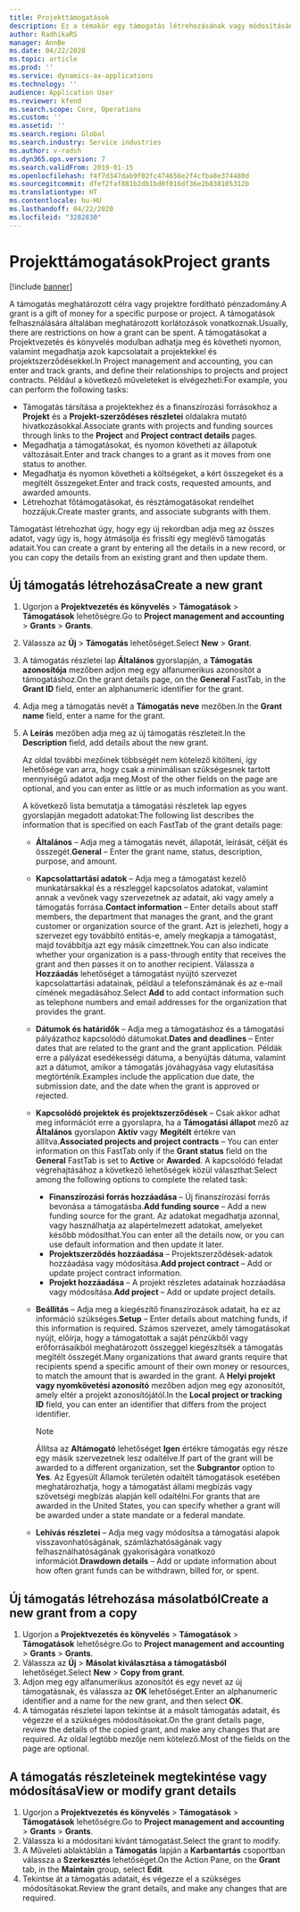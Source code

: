 ```yaml
---
title: Projekttámogatások
description: Ez a témakör egy támogatás létrehozásának vagy módosításának lépéseit mutatja be.
author: RadhikaRS
manager: AnnBe
ms.date: 04/22/2020
ms.topic: article
ms.prod: ''
ms.service: dynamics-ax-applications
ms.technology: ''
audience: Application User
ms.reviewer: kfend
ms.search.scope: Core, Operations
ms.custom: ''
ms.assetid: ''
ms.search.region: Global
ms.search.industry: Service industries
ms.author: v-radsh
ms.dyn365.ops.version: 7
ms.search.validFrom: 2019-01-15
ms.openlocfilehash: f4f7d347dab9f02fc474656e2f4cfba8e374480d
ms.sourcegitcommit: dfef2faf881b2db1bd0f016df36e2b838105312b
ms.translationtype: HT
ms.contentlocale: hu-HU
ms.lasthandoff: 04/22/2020
ms.locfileid: "3282830"
---
```

# <a name="project-grants"></a><span data-ttu-id="1952d-103">Projekttámogatások</span><span class="sxs-lookup"><span data-stu-id="1952d-103">Project grants</span></span>

[!include [banner](../includes/banner.md)]

<span data-ttu-id="1952d-104">A támogatás meghatározott célra vagy projektre fordítható pénzadomány.</span><span class="sxs-lookup"><span data-stu-id="1952d-104">A grant is a gift of money for a specific purpose or project.</span></span> <span data-ttu-id="1952d-105">A támogatások felhasználására általában meghatározott korlátozások vonatkoznak.</span><span class="sxs-lookup"><span data-stu-id="1952d-105">Usually, there are restrictions on how a grant can be spent.</span></span> <span data-ttu-id="1952d-106">A támogatásokat a Projektvezetés és könyvelés modulban adhatja meg és követheti nyomon, valamint megadhatja azok kapcsolatait a projektekkel és projektszerződésekkel.</span><span class="sxs-lookup"><span data-stu-id="1952d-106">In Project management and accounting, you can enter and track grants, and define their relationships to projects and project contracts.</span></span> <span data-ttu-id="1952d-107">Például a következő műveleteket is elvégezheti:</span><span class="sxs-lookup"><span data-stu-id="1952d-107">For example, you can perform the following tasks:</span></span>

- <span data-ttu-id="1952d-108">Támogatás társítása a projektekhez és a finanszírozási forrásokhoz a **Projekt** és a **Projekt-szerződéses részletei** oldalakra mutató hivatkozásokkal.</span><span class="sxs-lookup"><span data-stu-id="1952d-108">Associate grants with projects and funding sources through links to the **Project** and **Project contract details** pages.</span></span>
- <span data-ttu-id="1952d-109">Megadhatja a támogatásokat, és nyomon követheti az állapotuk változásait.</span><span class="sxs-lookup"><span data-stu-id="1952d-109">Enter and track changes to a grant as it moves from one status to another.</span></span>
- <span data-ttu-id="1952d-110">Megadhatja és nyomon követheti a költségeket, a kért összegeket és a megítélt összegeket.</span><span class="sxs-lookup"><span data-stu-id="1952d-110">Enter and track costs, requested amounts, and awarded amounts.</span></span>
- <span data-ttu-id="1952d-111">Létrehozhat főtámogatásokat, és résztámogatásokat rendelhet hozzájuk.</span><span class="sxs-lookup"><span data-stu-id="1952d-111">Create master grants, and associate subgrants with them.</span></span>

<span data-ttu-id="1952d-112">Támogatást létrehozhat úgy, hogy egy új rekordban adja meg az összes adatot, vagy úgy is, hogy átmásolja és frissíti egy meglévő támogatás adatait.</span><span class="sxs-lookup"><span data-stu-id="1952d-112">You can create a grant by entering all the details in a new record, or you can copy the details from an existing grant and then update them.</span></span>

## <a name="create-a-new-grant"></a><span data-ttu-id="1952d-113">Új támogatás létrehozása</span><span class="sxs-lookup"><span data-stu-id="1952d-113">Create a new grant</span></span>

1. <span data-ttu-id="1952d-114">Ugorjon a **Projektvezetés és könyvelés** \> **Támogatások** \> **Támogatások** lehetőségre.</span><span class="sxs-lookup"><span data-stu-id="1952d-114">Go to **Project management and accounting** \> **Grants** \> **Grants**.</span></span>
2. <span data-ttu-id="1952d-115">Válassza az **Új** \> **Támogatás** lehetőséget.</span><span class="sxs-lookup"><span data-stu-id="1952d-115">Select **New** \> **Grant**.</span></span>
3. <span data-ttu-id="1952d-116">A támogatás részletei lap **Általános** gyorslapján, a **Támogatás azonosítója** mezőben adjon meg egy alfanumerikus azonosítót a támogatáshoz.</span><span class="sxs-lookup"><span data-stu-id="1952d-116">On the grant details page, on the **General** FastTab, in the **Grant ID** field, enter an alphanumeric identifier for the grant.</span></span>
4. <span data-ttu-id="1952d-117">Adja meg a támogatás nevét a **Támogatás neve** mezőben.</span><span class="sxs-lookup"><span data-stu-id="1952d-117">In the **Grant name** field, enter a name for the grant.</span></span>
5. <span data-ttu-id="1952d-118">A **Leírás** mezőben adja meg az új támogatás részleteit.</span><span class="sxs-lookup"><span data-stu-id="1952d-118">In the **Description** field, add details about the new grant.</span></span>

    <span data-ttu-id="1952d-119">Az oldal további mezőinek többségét nem kötelező kitölteni, így lehetősége van arra, hogy csak a minimálisan szükségesnek tartott mennyiségű adatot adja meg.</span><span class="sxs-lookup"><span data-stu-id="1952d-119">Most of the other fields on the page are optional, and you can enter as little or as much information as you want.</span></span>

    <span data-ttu-id="1952d-120">A következő lista bemutatja a támogatási részletek lap egyes gyorslapján megadott adatokat:</span><span class="sxs-lookup"><span data-stu-id="1952d-120">The following list describes the information that is specified on each FastTab of the grant details page:</span></span>

    - <span data-ttu-id="1952d-121">**Általános** – Adja meg a támogatás nevét, állapotát, leírását, célját és összegét.</span><span class="sxs-lookup"><span data-stu-id="1952d-121">**General** – Enter the grant name, status, description, purpose, and amount.</span></span>
    - <span data-ttu-id="1952d-122">**Kapcsolattartási adatok** – Adja meg a támogatást kezelő munkatársakkal és a részleggel kapcsolatos adatokat, valamint annak a vevőnek vagy szervezetnek az adatait, aki vagy amely a támogatás forrása.</span><span class="sxs-lookup"><span data-stu-id="1952d-122">**Contact information** – Enter details about staff members, the department that manages the grant, and the grant customer or organization source of the grant.</span></span> <span data-ttu-id="1952d-123">Azt is jelezheti, hogy a szervezet egy továbbító entitás-e, amely megkapja a támogatást, majd továbbítja azt egy másik címzettnek.</span><span class="sxs-lookup"><span data-stu-id="1952d-123">You can also indicate whether your organization is a pass-through entity that receives the grant and then passes it on to another recipient.</span></span> <span data-ttu-id="1952d-124">Válassza a **Hozzáadás** lehetőséget a támogatást nyújtó szervezet kapcsolattartási adatainak, például a telefonszámának és az e-mail címének megadásához.</span><span class="sxs-lookup"><span data-stu-id="1952d-124">Select **Add** to add contact information such as telephone numbers and email addresses for the organization that provides the grant.</span></span>
    - <span data-ttu-id="1952d-125">**Dátumok és határidők** – Adja meg a támogatáshoz és a támogatási pályázathoz kapcsolódó dátumokat.</span><span class="sxs-lookup"><span data-stu-id="1952d-125">**Dates and deadlines** – Enter dates that are related to the grant and the grant application.</span></span> <span data-ttu-id="1952d-126">Példák erre a pályázat esedékességi dátuma, a benyújtás dátuma, valamint azt a dátumot, amikor a támogatás jóváhagyása vagy elutasítása megtörténik.</span><span class="sxs-lookup"><span data-stu-id="1952d-126">Examples include the application due date, the submission date, and the date when the grant is approved or rejected.</span></span>
    - <span data-ttu-id="1952d-127">**Kapcsolódó projektek és projektszerződések** – Csak akkor adhat meg információt erre a gyorslapra, ha a **Támogatási állapot** mező az **Általános** gyorslapon **Aktív** vagy **Megítélt** értékre van állítva.</span><span class="sxs-lookup"><span data-stu-id="1952d-127">**Associated projects and project contracts** – You can enter information on this FastTab only if the **Grant status** field on the **General** FastTab is set to **Active** or **Awarded**.</span></span> <span data-ttu-id="1952d-128">A kapcsolódó feladat végrehajtásához a következő lehetőségek közül választhat:</span><span class="sxs-lookup"><span data-stu-id="1952d-128">Select among the following options to complete the related task:</span></span>

        - <span data-ttu-id="1952d-129">**Finanszírozási forrás hozzáadása** – Új finanszírozási forrás bevonása a támogatásba.</span><span class="sxs-lookup"><span data-stu-id="1952d-129">**Add funding source** – Add a new funding source for the grant.</span></span> <span data-ttu-id="1952d-130">Az adatokat megadhatja azonnal, vagy használhatja az alapértelmezett adatokat, amelyeket később módosíthat.</span><span class="sxs-lookup"><span data-stu-id="1952d-130">You can enter all the details now, or you can use default information and then update it later.</span></span>
        - <span data-ttu-id="1952d-131">**Projektszerződés hozzáadása** – Projektszerződések-adatok hozzáadása vagy módosítása.</span><span class="sxs-lookup"><span data-stu-id="1952d-131">**Add project contract** – Add or update project contract information.</span></span>
        - <span data-ttu-id="1952d-132">**Projekt hozzáadása** – A projekt részletes adatainak hozzáadása vagy módosítása.</span><span class="sxs-lookup"><span data-stu-id="1952d-132">**Add project** – Add or update project details.</span></span>

    - <span data-ttu-id="1952d-133">**Beállítás** – Adja meg a kiegészítő finanszírozások adatait, ha ez az információ szükséges.</span><span class="sxs-lookup"><span data-stu-id="1952d-133">**Setup** – Enter details about matching funds, if this information is required.</span></span> <span data-ttu-id="1952d-134">Számos szervezet, amely támogatásokat nyújt, előírja, hogy a támogatottak a saját pénzükből vagy erőforrásaikból meghatározott összeggel kiegészítsék a támogatás megítélt összegét.</span><span class="sxs-lookup"><span data-stu-id="1952d-134">Many organizations that award grants require that recipients spend a specific amount of their own money or resources, to match the amount that is awarded in the grant.</span></span> <span data-ttu-id="1952d-135">A **Helyi projekt vagy nyomkövetési azonosító** mezőben adjon meg egy azonosítót, amely eltér a projekt azonosítójától.</span><span class="sxs-lookup"><span data-stu-id="1952d-135">In the **Local project or tracking ID** field, you can enter an identifier that differs from the project identifier.</span></span>

        > [!NOTE]
        > <span data-ttu-id="1952d-136">Állítsa az **Altámogató** lehetőséget **Igen** értékre támogatás egy része egy másik szervezetnek lesz odaítélve.</span><span class="sxs-lookup"><span data-stu-id="1952d-136">If part of the grant will be awarded to a different organization, set the **Subgrantor** option to **Yes**.</span></span> <span data-ttu-id="1952d-137">Az Egyesült Államok területén odaítélt támogatások esetében meghatározhatja, hogy a támogatást állami megbízás vagy szövetségi megbízás alapján kell odaítélni.</span><span class="sxs-lookup"><span data-stu-id="1952d-137">For grants that are awarded in the United States, you can specify whether a grant will be awarded under a state mandate or a federal mandate.</span></span>

    - <span data-ttu-id="1952d-138">**Lehívás részletei** – Adja meg vagy módosítsa a támogatási alapok visszavonhatóságának, számlázhatóságának vagy felhasználhatóságának gyakoriságára vonatkozó információt.</span><span class="sxs-lookup"><span data-stu-id="1952d-138">**Drawdown details** – Add or update information about how often grant funds can be withdrawn, billed for, or spent.</span></span>

## <a name="create-a-new-grant-from-a-copy"></a><span data-ttu-id="1952d-139">Új támogatás létrehozása másolatból</span><span class="sxs-lookup"><span data-stu-id="1952d-139">Create a new grant from a copy</span></span>

1. <span data-ttu-id="1952d-140">Ugorjon a **Projektvezetés és könyvelés** \> **Támogatások** \> **Támogatások** lehetőségre.</span><span class="sxs-lookup"><span data-stu-id="1952d-140">Go to **Project management and accounting** \> **Grants** \> **Grants**.</span></span>
2. <span data-ttu-id="1952d-141">Válassza az **Új** \> **Másolat kiválasztása a támogatásból** lehetőséget.</span><span class="sxs-lookup"><span data-stu-id="1952d-141">Select **New** \> **Copy from grant**.</span></span>
3. <span data-ttu-id="1952d-142">Adjon meg egy alfanumerikus azonosítót és egy nevet az új támogatásnak, és válassza az **OK** lehetőséget.</span><span class="sxs-lookup"><span data-stu-id="1952d-142">Enter an alphanumeric identifier and a name for the new grant, and then select **OK**.</span></span>
4. <span data-ttu-id="1952d-143">A támogatás részletei lapon tekintse át a másolt támogatás adatait, és végezze el a szükséges módosításokat.</span><span class="sxs-lookup"><span data-stu-id="1952d-143">On the grant details page, review the details of the copied grant, and make any changes that are required.</span></span> <span data-ttu-id="1952d-144">Az oldal legtöbb mezője nem kötelező.</span><span class="sxs-lookup"><span data-stu-id="1952d-144">Most of the fields on the page are optional.</span></span>

## <a name="view-or-modify-grant-details"></a><span data-ttu-id="1952d-145">A támogatás részleteinek megtekintése vagy módosítása</span><span class="sxs-lookup"><span data-stu-id="1952d-145">View or modify grant details</span></span>

1. <span data-ttu-id="1952d-146">Ugorjon a **Projektvezetés és könyvelés** \> **Támogatások** \> **Támogatások** lehetőségre.</span><span class="sxs-lookup"><span data-stu-id="1952d-146">Go to **Project management and accounting** \> **Grants** \> **Grants**.</span></span>
2. <span data-ttu-id="1952d-147">Válassza ki a módosítani kívánt támogatást.</span><span class="sxs-lookup"><span data-stu-id="1952d-147">Select the grant to modify.</span></span>
3. <span data-ttu-id="1952d-148">A Műveleti ablaktáblán a **Támogatás** lapján a **Karbantartás** csoportban válassza a **Szerkesztés** lehetőséget.</span><span class="sxs-lookup"><span data-stu-id="1952d-148">On the Action Pane, on the **Grant** tab, in the **Maintain** group, select **Edit**.</span></span>
4. <span data-ttu-id="1952d-149">Tekintse át a támogatás adatait, és végezze el a szükséges módosításokat.</span><span class="sxs-lookup"><span data-stu-id="1952d-149">Review the grant details, and make any changes that are required.</span></span>
